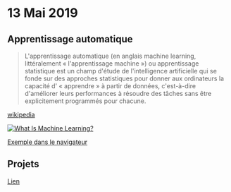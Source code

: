 # 13 Mai 2019

## Apprentissage automatique

> L'apprentissage automatique (en anglais machine learning, littéralement « l'apprentissage machine ») ou apprentissage statistique est un champ d'étude de l'intelligence artificielle qui se fonde sur des approches statistiques pour donner aux ordinateurs la capacité d' « apprendre » à partir de données, c'est-à-dire d'améliorer leurs performances à résoudre des tâches sans être explicitement programmés pour chacune.

[wikipedia](https://fr.wikipedia.org/wiki/Apprentissage_automatique)

[![What Is Machine Learning?](https://img.youtube.com/vi/ukzFI9rgwfU/0.jpg)](https://www.youtube.com/watch?v=ukzFI9rgwfU)

[Exemple dans le navigateur](https://github.com/idris-maps/heig-datavis-2019)

## Projets

[Lien](https://github.com/idris-maps/heig-datavis-2019/tree/master/projets)